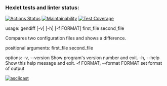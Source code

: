 ### Hexlet tests and linter status:
[![Actions Status](https://github.com/konstantinsereda/python-project-50/actions/workflows/hexlet-check.yml/badge.svg)](https://github.com/konstantinsereda/python-project-50/actions)
[![Maintainability](https://api.codeclimate.com/v1/badges/3a24d6e947bcfda0e59b/maintainability)](https://codeclimate.com/github/konstantinsereda/python-project-50/maintainability)
[![Test Coverage](https://api.codeclimate.com/v1/badges/3a24d6e947bcfda0e59b/test_coverage)](https://codeclimate.com/github/konstantinsereda/python-project-50/test_coverage)

usage: gendiff [-v] [-h] [-f FORMAT] first_file second_file

Compares two configuration files and shows a difference.

positional arguments:
  first_file
  second_file

options:
  -v, --version         Show program's version number and exit.
  -h, --help            Show this help message and exit.
  -f FORMAT, --format FORMAT
                        set format of output



[![asciicast](https://asciinema.org/a/KwxAzfXF89KdiLeCtHLC7RwIA.svg)](https://asciinema.org/a/KwxAzfXF89KdiLeCtHLC7RwIA)

